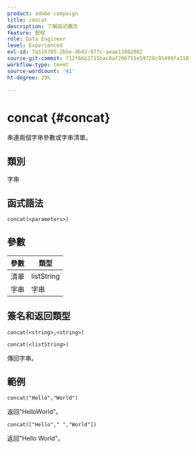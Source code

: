 ```yaml
---
product: adobe campaign
title: concat
description: 了解函式概念
feature: 歷程
role: Data Engineer
level: Experienced
exl-id: 7a516705-2bbe-4b42-97fc-aeae11082002
source-git-commit: 712f66b2715bac0af206755e59728c95499fa110
workflow-type: tm+mt
source-wordcount: '41'
ht-degree: 29%

---
```


# concat {#concat}

串連兩個字串參數或字串清單。

## 類別

字串

## 函式語法

`concat(<parameters>)`

## 參數

| 參數 | 類型 |
|-----------|------------------|
| 清單 | listString |
| 字串 | 字串 |

## 簽名和返回類型

`concat(<string>,<string>)`

`concat(<listString>)`

傳回字串。

## 範例

`concat("Hello","World")`

返回&quot;HelloWorld&quot;。

`concat(["Hello"," ","World"])`

返回&quot;Hello World&quot;。
